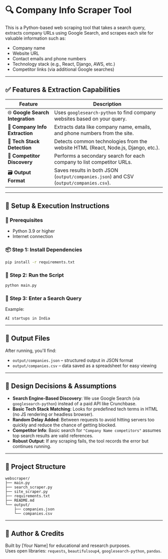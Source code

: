 # 🔍 Company Info Scraper Tool

This is a Python-based web scraping tool that takes a search query, extracts company URLs using Google Search, and scrapes each site for valuable information such as:

- Company name
- Website URL
- Contact emails and phone numbers
- Technology stack (e.g., React, Django, AWS, etc.)
- Competitor links (via additional Google searches)

---

## ✅ Features & Extraction Capabilities

| Feature             | Description |
|---------------------|-------------|
| 🌐 **Google Search Integration** | Uses `googlesearch-python` to find company websites based on your query. |
| 🏢 **Company Info Extraction** | Extracts data like company name, emails, and phone numbers from the site. |
| 🧰 **Tech Stack Detection** | Detects common technologies from the website HTML (React, Node.js, Django, etc.). |
| 🤝 **Competitor Discovery** | Performs a secondary search for each company to list competitor URLs. |
| 🗃 **Output Format** | Saves results in both JSON (`output/companies.json`) and CSV (`output/companies.csv`). |

---

## 🚀 Setup & Execution Instructions

### 🔧 Prerequisites

- Python 3.9 or higher
- Internet connection

### 📦 Step 1: Install Dependencies

```bash
pip install -r requirements.txt
```

### 🏁 Step 2: Run the Script

```bash
python main.py
```

### 💬 Step 3: Enter a Search Query

Example:
```
AI startups in India
```

---

## 📂 Output Files

After running, you'll find:

- `output/companies.json` – structured output in JSON format
- `output/companies.csv` – data saved as a spreadsheet for easy viewing

---

## 🧠 Design Decisions & Assumptions

- **Search Engine-Based Discovery**: We use Google Search (via `googlesearch-python`) instead of a paid API like Crunchbase.
- **Basic Tech Stack Matching**: Looks for predefined tech terms in HTML (no JS rendering or headless browser).
- **Random Delay Added**: Between requests to avoid hitting servers too quickly and reduce the chance of getting blocked.
- **Competitor Info**: Basic search for `"Company Name competitors"` assumes top search results are valid references.
- **Robust Output**: If any scraping fails, the tool records the error but continues running.

---

## 📁 Project Structure

```
webscraper/
├── main.py
├── search_scraper.py
├── site_scraper.py
├── requirements.txt
├── README.md
└── output/
    ├── companies.json
    └── companies.csv
```

---

## 🙌 Author & Credits

Built by [Your Name] for educational and research purposes.  
Uses open libraries: `requests`, `beautifulsoup4`, `googlesearch-python`, `pandas`.
